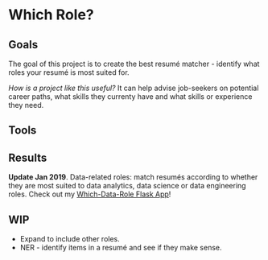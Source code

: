 # Which Role?

## Goals
The goal of this project is to create the best resumé matcher - identify what roles your resumé is most suited for.

*How is a project like this useful?* It can help advise job-seekers on potential career paths, what skills they currenty have and what skills or experience they need.

## Tools


## Results
**Update Jan 2019**. Data-related roles: match resumés according to whether they are most suited to data analytics, data science or data engineering roles.
Check out my [Which-Data-Role Flask App](https://whichdatarole.herokuapp.com/)!

## WIP
+ Expand to include other roles.
+ NER - identify items in a resumé and see if they make sense.
